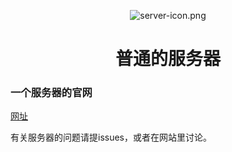 <center>

![server-icon.png](https://s21.ax1x.com/2024/08/17/pACRaJe.png)

# 普通的服务器

</center>

### 一个服务器的官网

[网址](https://jackzhang2013.github.io/mineserver-page)

有关服务器的问题请提issues，或者在网站里讨论。